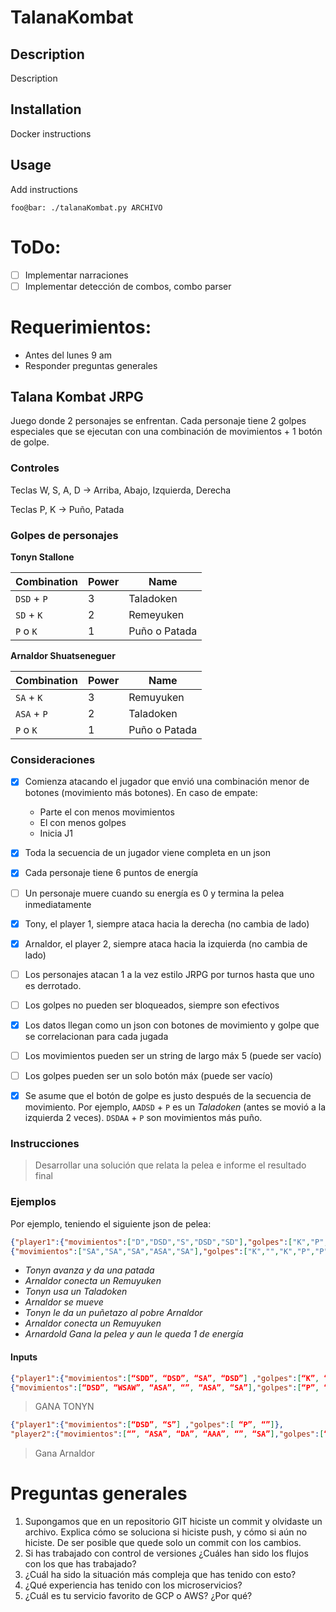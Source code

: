 TalanaKombat
============

## Description

Description

## Installation

Docker instructions

## Usage

Add instructions

```command
foo@bar: ./talanaKombat.py ARCHIVO
```

# ToDo:

* [ ] Implementar narraciones
* [ ] Implementar detección de combos, combo parser

# Requerimientos:

- Antes del lunes 9 am
- Responder preguntas generales

## Talana Kombat JRPG

Juego donde 2 personajes se enfrentan. Cada personaje tiene 2 golpes especiales
que se ejecutan con una combinación de movimientos + 1 botón de golpe.

### Controles

Teclas W, S, A, D → Arriba, Abajo, Izquierda, Derecha

Teclas P, K → Puño, Patada

### Golpes de personajes

**Tonyn Stallone**

| Combination | Power | Name          |
|-------------|-------|---------------|
| `DSD` + `P` | 3     | Taladoken     |
| `SD` + `K`  | 2     | Remeyuken     |
| `P` o `K`   | 1     | Puño o Patada |

**Arnaldor Shuatseneguer**

| Combination | Power | Name          |
|-------------|-------|---------------|
| `SA` + `K`  | 3     | Remuyuken     |
| `ASA` + `P` | 2     | Taladoken     |
| `P` o `K`   | 1     | Puño o Patada |

### Consideraciones

- [x] Comienza atacando el jugador que envió una combinación menor de botones
  (movimiento más botones). En caso de empate:
    - Parte el con menos movimientos
    - El con menos golpes
    - Inicia J1
- [x] Toda la secuencia de un jugador viene completa en un json
- [x] Cada personaje tiene 6 puntos de energía
- [ ] Un personaje muere cuando su energía es 0 y termina la pelea inmediatamente
- [x] Tony, el player 1, siempre ataca hacia la derecha (no cambia de lado)
- [x] Arnaldor, el player 2, siempre ataca hacia la izquierda (no cambia de lado)
- [ ] Los personajes atacan 1 a la vez estilo JRPG por turnos hasta que uno es derrotado.
- [ ] Los golpes no pueden ser bloqueados, siempre son efectivos

- [x] Los datos llegan como un json con botones de movimiento y golpe que se correlacionan para cada jugada
- [ ] Los movimientos pueden ser un string de largo máx 5 (puede ser vacío)
- [ ] Los golpes pueden ser un solo botón máx (puede ser vacío)
- [x] Se asume que el botón de golpe es justo después de la secuencia de
  movimiento. Por ejemplo, `AADSD` + `P` es un _Taladoken_ (antes se movió a la
  izquierda 2 veces). `DSDAA` + `P` son movimientos más puño.

### Instrucciones

> Desarrollar una solución que relata la pelea e informe el resultado final

### Ejemplos

Por ejemplo, teniendo el siguiente json de pelea:

```json
{"player1":{"movimientos":["D","DSD","S","DSD","SD"],"golpes":["K","P","","K","P"]},"player2":
{"movimientos":["SA","SA","SA","ASA","SA"],"golpes":["K","","K","P","P"]}}
```
- _Tonyn avanza y da una patada_
- _Arnaldor conecta un Remuyuken_
- _Tonyn usa un Taladoken_
- _Arnaldor se mueve_
- _Tonyn le da un puñetazo al pobre Arnaldor_
- _Arnaldor conecta un Remuyuken_
- _Arnardold Gana la pelea y aun le queda 1 de energía_

#### Inputs

```json
{"player1":{"movimientos":[“SDD”, “DSD”, “SA”, “DSD”] ,"golpes":[“K”, “P”, “K”, “P”]}, "player2":
{"movimientos":[“DSD”, “WSAW”, “ASA”, “”, “ASA”, “SA”],"golpes":[“P”, “K”, “K”, “K”, “P”, “k”]}}
```
> GANA TONYN

```json
{"player1":{"movimientos":[“DSD”, “S”] ,"golpes":[ “P”, “”]},
"player2":{"movimientos":[“”, “ASA”, “DA”, “AAA”, “”, “SA”],"golpes":[“P”, “”, “P”, “K”, “K”, “K”]}}
```
> Gana Arnaldor

# Preguntas generales

1. Supongamos que en un repositorio GIT hiciste un commit y olvidaste un
   archivo. Explica cómo se soluciona si hiciste push, y cómo si aún no
   hiciste. De ser posible que quede solo un commit con los cambios.
2. Si has trabajado con control de versiones ¿Cuáles han sido los flujos con
   los que has trabajado?
3. ¿Cuál ha sido la situación más compleja que has tenido con esto?
4. ¿Qué experiencia has tenido con los microservicios?
5. ¿Cuál es tu servicio favorito de GCP o AWS? ¿Por qué?

